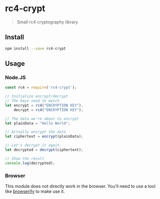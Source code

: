 # rc4-crypt

> Small rc4 cryptography library

## Install

```bash
npm install --save rc4-crypt
```

## Usage

### Node.JS

```js
const rc4 = require('rc4-crypt');

// Initialize encrypt/decrypt
// The keys need to match
let encrypt = rc4("ENCRYPTION KEY"),
    decrypt = rc4("ENCRYPTION KEY");

// The data we're about to encrypt
let plainData = "Hello World";

// Actually encrypt the data
let ciphertext = encrypt(plainData);

// Let's decrypt it again
let decrypted = decrypt(ciphertext);

// Show the result
console.log(decrypted);
```

### Browser

This module does not directly work in the browser. You'll need to use a tool like [browserify][browserify] to make use
it.

[browserify]: https://npmjs.com/package/browserify
[ws]: https://npmjs.com/package/ws
[websocket]: https://developer.mozilla.org/en-US/docs/Web/API/WebSockets_API
